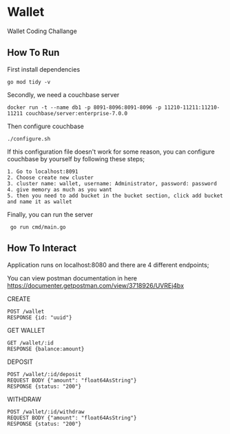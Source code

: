 # Wallet

Wallet Coding Challange

## How To Run

First install dependencies

``go mod tidy -v``

Secondly, we need a couchbase server

``
docker run -t --name db1 -p 8091-8096:8091-8096 -p 11210-11211:11210-11211 couchbase/server:enterprise-7.0.0    
``

Then configure couchbase

``
./configure.sh
``

If this configuration file doesn't work for some reason, you can configure couchbase by yourself by 
following these steps;

```
1. Go to localhost:8091
2. Choose create new cluster
3. cluster name: wallet, username: Administrator, password: password
4. give memory as much as you want
5. then you need to add bucket in the bucket section, click add bucket and name it as wallet
```

Finally, you can run the server

`` go run cmd/main.go``

## How To Interact

Application runs on localhost:8080 and there are 4 different endpoints; 

You can view postman documentation in here https://documenter.getpostman.com/view/3718926/UVREj4bx

CREATE
```
POST /wallet
RESPONSE {id: "uuid"}
```

GET WALLET
```
GET /wallet/:id
RESPONSE {balance:amount}
```

DEPOSIT
```
POST /wallet/:id/deposit
REQUEST BODY {"amount": "float64AsString"}
RESPONSE {status: "200"}
```

WITHDRAW
```
POST /wallet/:id/withdraw
REQUEST BODY {"amount": "float64AsString"}
RESPONSE {status: "200"}
```

